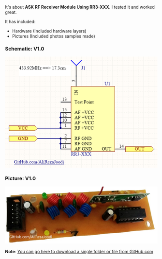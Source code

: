 It's about **ASK RF Receiver Module Using RR3-XXX**.
I tested it and worked great.

It has included:
- Hardware (Included hardware layers)
- Pictures (Included photos samples made)

### Schematic: V1.0
![](Hardware/V1.0/V1.0.png?raw=true)

### Picture: V1.0
![](Pictures/V1.0.jpg?raw=true)

**Note**: [You can go here to download a single folder or file from GitHub.com](https://minhaskamal.github.io/DownGit/#/home)
